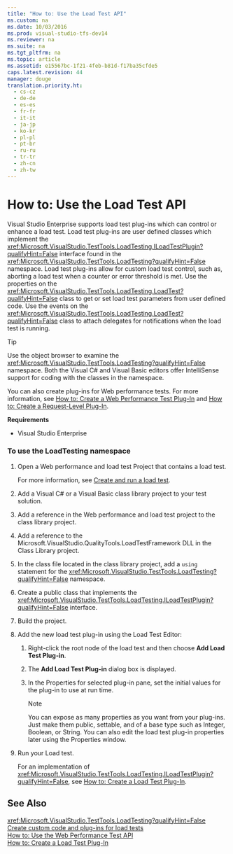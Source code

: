 ```yaml
---
title: "How to: Use the Load Test API"
ms.custom: na
ms.date: 10/03/2016
ms.prod: visual-studio-tfs-dev14
ms.reviewer: na
ms.suite: na
ms.tgt_pltfrm: na
ms.topic: article
ms.assetid: e15567bc-1f21-4feb-b81d-f17ba35cfde5
caps.latest.revision: 44
manager: douge
translation.priority.ht: 
  - cs-cz
  - de-de
  - es-es
  - fr-fr
  - it-it
  - ja-jp
  - ko-kr
  - pl-pl
  - pt-br
  - ru-ru
  - tr-tr
  - zh-cn
  - zh-tw
---
```

# How to: Use the Load Test API
Visual Studio Enterprise supports load test plug-ins which can control or enhance a load test. Load test plug-ins are user defined classes which implement the <xref:Microsoft.VisualStudio.TestTools.LoadTesting.ILoadTestPlugin?qualifyHint=False> interface found in the <xref:Microsoft.VisualStudio.TestTools.LoadTesting?qualifyHint=False> namespace. Load test plug-ins allow for custom load test control, such as, aborting a load test when a counter or error threshold is met. Use the properties on the <xref:Microsoft.VisualStudio.TestTools.LoadTesting.LoadTest?qualifyHint=False> class to get or set load test parameters from user defined code. Use the events on the <xref:Microsoft.VisualStudio.TestTools.LoadTesting.LoadTest?qualifyHint=False> class to attach delegates for notifications when the load test is running.  
  
> [!TIP]
>  Use the object browser to examine the <xref:Microsoft.VisualStudio.TestTools.LoadTesting?qualifyHint=False> namespace. Both the Visual C# and Visual Basic editors offer IntelliSense support for coding with the classes in the namespace.  
  
 You can also create plug-ins for Web performance tests. For more information, see [How to: Create a Web Performance Test Plug-In](../dv_TeamTestALM/How-to--Create-a-Web-Performance-Test-Plug-In.md) and [How to: Create a Request-Level Plug-In](../dv_TeamTestALM/How-to--Create-a-Request-Level-Plug-In.md).  
  
 **Requirements**  
  
-   Visual Studio Enterprise  
  
### To use the LoadTesting namespace  
  
1.  Open a Web performance and load test Project that contains a load test.  
  
     For more information, see [Create and run a load test](assetId:///7041cbcf-9ab1-4579-98ff-8f296aeaded4).  
  
2.  Add a Visual C# or a Visual Basic class library project to your test solution.  
  
3.  Add a reference in the Web performance and load test project to the class library project.  
  
4.  Add a reference to the Microsoft.VisualStudio.QualityTools.LoadTestFramework DLL in the Class Library project.  
  
5.  In the class file located in the class library project, add a `using` statement for the <xref:Microsoft.VisualStudio.TestTools.LoadTesting?qualifyHint=False> namespace.  
  
6.  Create a public class that implements the <xref:Microsoft.VisualStudio.TestTools.LoadTesting.ILoadTestPlugin?qualifyHint=False> interface.  
  
7.  Build the project.  
  
8.  Add the new load test plug-in using the Load Test Editor:  
  
    1.  Right-click the root node of the load test and then choose **Add Load Test Plug-in**.  
  
    2.  The **Add Load Test Plug-in** dialog box is displayed.  
  
    3.  In the Properties for selected plug-in pane, set the initial values for the plug-in to use at run time.  
  
        > [!NOTE]
        >  You can expose as many properties as you want from your plug-ins. Just make them public, settable, and of a base type such as Integer, Boolean, or String. You can also edit the load test plug-in properties later using the Properties window.  
  
9. Run your Load test.  
  
     For an implementation of <xref:Microsoft.VisualStudio.TestTools.LoadTesting.ILoadTestPlugin?qualifyHint=False>, see [How to: Create a Load Test Plug-In](../dv_TeamTestALM/How-to--Create-a-Load-Test-Plug-In.md).  
  
## See Also  
 <xref:Microsoft.VisualStudio.TestTools.LoadTesting?qualifyHint=False>   
 [Create custom code and plug-ins for load tests](../dv_TeamTestALM/Create-custom-code-and-plug-ins-for-load-tests.md)   
 [How to: Use the Web Performance Test API](../dv_TeamTestALM/How-to--Use-the-Web-Performance-Test-API.md)   
 [How to: Create a Load Test Plug-In](../dv_TeamTestALM/How-to--Create-a-Load-Test-Plug-In.md)